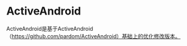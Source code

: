 ActiveAndroid
========

ActiveAndroid是基于ActiveAndroid（https://github.com/pardom/ActiveAndroid）基础上的优化修改版本。

